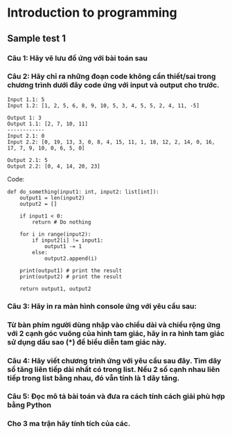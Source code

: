 # Introduction to programming
## Sample test 1
### Câu 1: Hãy vẽ lưu đồ ứng với bài toán sau

###
### Câu 2: Hãy chỉ ra những đoạn code không cần thiết/sai trong chương trình dưới đây code ứng với input và output cho trước.
```
Input 1.1: 5
Input 1.2: [1, 2, 5, 6, 8, 9, 10, 5, 3, 4, 5, 5, 2, 4, 11, -5]

Output 1: 3
Output 1.1: [2, 7, 10, 11]
------------
Input 2.1: 0
Input 2.2: [0, 19, 13, 3, 0, 8, 4, 15, 11, 1, 18, 12, 2, 14, 0, 16, 17, 7, 9, 10, 0, 6, 5, 0]

Output 2.1: 5
Output 2.2: [0, 4, 14, 20, 23]
```
Code: 
```
def do_something(input1: int, input2: list[int]):
    output1 = len(input2)
    output2 = []

    if input1 < 0:
        return # Do nothing
    
    for i in range(input2):
        if input2[i] != input1:
            output1 -= 1
        else:
            output2.append(i)

    print(output1) # print the result
    print(output2) # print the result

    return output1, output2
``` 
### Câu 3: Hãy in ra màn hình console ứng với yêu cầu sau:
### Từ bàn phím người dùng nhập vào chiều dài và chiều rộng ứng với 2 cạnh góc vuông của hình tam giác, hãy in ra hình tam giác sử dụng dấu sao (*) để biểu diễn tam giác này. 

### Câu 4: Hãy viết chương trình ứng với yêu cầu sau đây. Tìm dãy số tăng liên tiếp dài nhất có trong list. Nếu 2 số cạnh nhau liên tiếp trong list bằng nhau, đó vẫn tính là 1 dãy tăng. 

### Câu 5: Đọc mô tả bài toán và đưa ra cách tính cách giải phù hợp bằng Python
### Cho 3 ma trận hãy tính tích của các.

